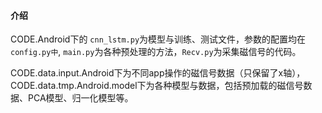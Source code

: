 #### 介绍

CODE.Android下的 `cnn_lstm.py`为模型与训练、测试文件，参数的配置均在`config.py中`, `main.py`为各种预处理的方法，`Recv.py`为采集磁信号的代码。

CODE.data.input.Android下为不同app操作的磁信号数据（只保留了x轴），CODE.data.tmp.Android.model下为各种模型与数据，包括预加载的磁信号数据、PCA模型、归一化模型等。





